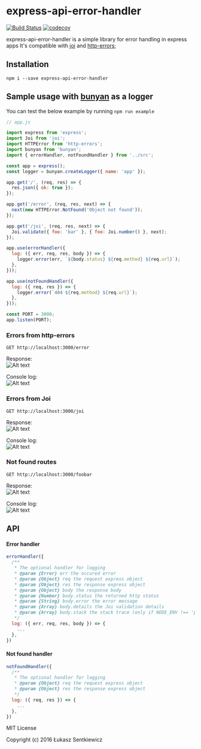 # express-api-error-handler
[![Build Status](https://travis-ci.org/lsentkiewicz/express-api-error-handler.svg?branch=master)](https://travis-ci.org/lsentkiewicz/express-api-error-handler)
[![codecov](https://codecov.io/gh/lsentkiewicz/express-api-error-handler/branch/master/graph/badge.svg)](https://codecov.io/gh/lsentkiewicz/express-api-error-handler)

express-api-error-handler is a simple library for error handling in express apps
It's compatible with [joi](https://www.npmjs.com/package/joi) and [http-errors](https://www.npmjs.com/package/http-errors);

## Installation

```
npm i --save express-api-error-handler
```


## Sample usage with [bunyan](https://github.com/trentm/node-bunyan) as a logger

You can test the below example by running `npm run example`

```js
// app.js

import express from 'express';
import Joi from 'joi';
import HTTPError from 'http-errors';
import bunyan from 'bunyan';
import { errorHandler, notFoundHandler } from '../src';

const app = express();
const logger = bunyan.createLogger({ name: 'app' });

app.get('/', (req, res) => {
  res.json({ ok: true });
});

app.get('/error', (req, res, next) => {
  next(new HTTPError.NotFound('Object not found'));
});

app.get('/joi', (req, res, next) => {
  Joi.validate({ foo: 'bar' }, { foo: Joi.number() }, next);
});

app.use(errorHandler({
  log: ({ err, req, res, body }) => {
    logger.error(err, `${body.status} ${req.method} ${req.url}`);
  },
}));

app.use(notFoundHandler({
  log: ({ req, res }) => {
    logger.error(`404 ${req.method} ${req.url}`);
  },
}));

const PORT = 3000;
app.listen(PORT);


```

### Errors from http-errors
`GET http://localhost:3000/error`

Response:  
![Alt text](https://monosnap.com/file/49YQ2fEfJ05IBYpSmJ9xyQf39aqDyn.png)

Console log:  
![Alt text](https://monosnap.com/file/CtxlOukGp46qmws2CZDi2nweyPTGIP.png)


### Errors from Joi
`GET http://localhost:3000/joi`

Response:  
![Alt text](https://monosnap.com/file/gfHDcaUAwhmgVUv16K2EeWtntqE5Ku.png)

Console log:  
![Alt text](https://monosnap.com/file/DKCwjwksgNlX6W34IY8ArlPdpvQPe5.png)


### Not found routes

`GET http://localhost:3000/foobar`

Response:  
![Alt text](https://monosnap.com/file/C4ivCvdCylIEYKktDTd1KWEKZhFISR.png)

Console log:  
![Alt text](https://monosnap.com/file/bpLLHHwH9a0n9QVzwg6q9MJwMjhcpq.png)


## API
#### Error handler
```js
errorHandler({
  /**
   * The optional handler for logging
   * @param {Error} err the occured error
   * @param {Object} req the request express object
   * @param {Object} res the response express object
   * @param {Object} body the response body
   * @param {Number} body.status the returned http status
   * @param {String} body.error the error message
   * @param {Array} body.details the Joi validation details
   * @param {Array} body.stack the stack trace (only if NODE_ENV !== 'production')
   */
  log: ({ err, req, res, body }) => {
    ...
  },
})
```
#### Not found handler
```js
notFoundHandler({
  /**
   * The optional handler for logging
   * @param {Object} req the request express object
   * @param {Object} res the response express object
   */
  log: ({ req, res }) => {
    ...
  },
})
```


MIT License

Copyright (c) 2016 Łukasz Sentkiewicz